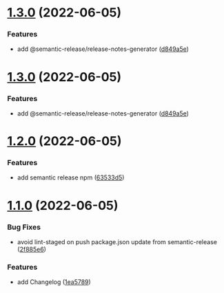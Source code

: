 # [1.3.0](https://github.com/komplib/css/compare/v1.2.0...v1.3.0) (2022-06-05)

### Features

- add @semantic-release/release-notes-generator ([d849a5e](https://github.com/komplib/css/commit/d849a5ed35d8b790be6258a75c08395d85b11d02))

# [1.3.0](https://github.com/komplib/css/compare/v1.2.0...v1.3.0) (2022-06-05)

### Features

- add @semantic-release/release-notes-generator ([d849a5e](https://github.com/komplib/css/commit/d849a5ed35d8b790be6258a75c08395d85b11d02))

# [1.2.0](https://github.com/komplib/css/compare/v1.1.0...v1.2.0) (2022-06-05)

### Features

- add semantic release npm ([63533d5](https://github.com/komplib/css/commit/63533d54ad8136f14c827d7517285bb337cc9d40))

# [1.1.0](https://github.com/komplib/css/compare/v1.0.2...v1.1.0) (2022-06-05)

### Bug Fixes

- avoid lint-staged on push package.json update from semantic-release ([2f885e6](https://github.com/komplib/css/commit/2f885e6fd8ec7f8573bb78ac95f5cd235c76ac95))

### Features

- add Changelog ([1ea5789](https://github.com/komplib/css/commit/1ea5789421125bd54a13ae03dae9bf53cdc145a0))
